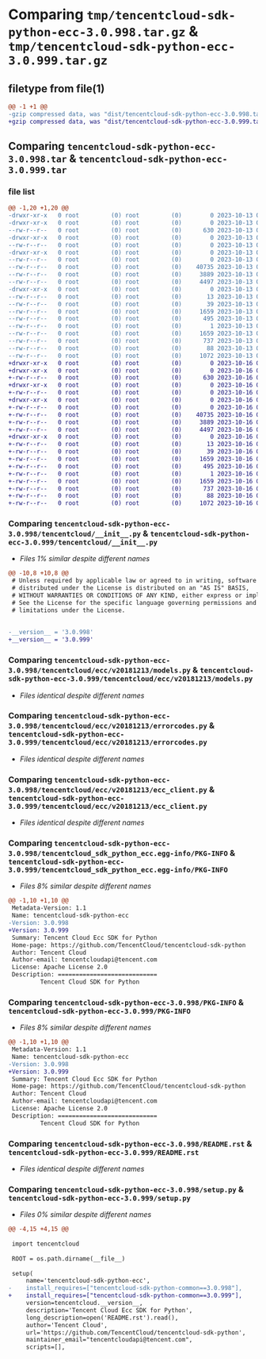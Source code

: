 # Comparing `tmp/tencentcloud-sdk-python-ecc-3.0.998.tar.gz` & `tmp/tencentcloud-sdk-python-ecc-3.0.999.tar.gz`

## filetype from file(1)

```diff
@@ -1 +1 @@
-gzip compressed data, was "dist/tencentcloud-sdk-python-ecc-3.0.998.tar", last modified: Fri Oct 13 00:27:21 2023, max compression
+gzip compressed data, was "dist/tencentcloud-sdk-python-ecc-3.0.999.tar", last modified: Mon Oct 16 00:26:40 2023, max compression
```

## Comparing `tencentcloud-sdk-python-ecc-3.0.998.tar` & `tencentcloud-sdk-python-ecc-3.0.999.tar`

### file list

```diff
@@ -1,20 +1,20 @@
-drwxr-xr-x   0 root         (0) root         (0)        0 2023-10-13 00:27:21.000000 tencentcloud-sdk-python-ecc-3.0.998/
-drwxr-xr-x   0 root         (0) root         (0)        0 2023-10-13 00:27:21.000000 tencentcloud-sdk-python-ecc-3.0.998/tencentcloud/
--rw-r--r--   0 root         (0) root         (0)      630 2023-10-13 00:27:21.000000 tencentcloud-sdk-python-ecc-3.0.998/tencentcloud/__init__.py
-drwxr-xr-x   0 root         (0) root         (0)        0 2023-10-13 00:27:21.000000 tencentcloud-sdk-python-ecc-3.0.998/tencentcloud/ecc/
--rw-r--r--   0 root         (0) root         (0)        0 2023-10-13 00:27:21.000000 tencentcloud-sdk-python-ecc-3.0.998/tencentcloud/ecc/__init__.py
-drwxr-xr-x   0 root         (0) root         (0)        0 2023-10-13 00:27:21.000000 tencentcloud-sdk-python-ecc-3.0.998/tencentcloud/ecc/v20181213/
--rw-r--r--   0 root         (0) root         (0)        0 2023-10-13 00:27:21.000000 tencentcloud-sdk-python-ecc-3.0.998/tencentcloud/ecc/v20181213/__init__.py
--rw-r--r--   0 root         (0) root         (0)    40735 2023-10-13 00:27:21.000000 tencentcloud-sdk-python-ecc-3.0.998/tencentcloud/ecc/v20181213/models.py
--rw-r--r--   0 root         (0) root         (0)     3889 2023-10-13 00:27:21.000000 tencentcloud-sdk-python-ecc-3.0.998/tencentcloud/ecc/v20181213/errorcodes.py
--rw-r--r--   0 root         (0) root         (0)     4497 2023-10-13 00:27:21.000000 tencentcloud-sdk-python-ecc-3.0.998/tencentcloud/ecc/v20181213/ecc_client.py
-drwxr-xr-x   0 root         (0) root         (0)        0 2023-10-13 00:27:21.000000 tencentcloud-sdk-python-ecc-3.0.998/tencentcloud_sdk_python_ecc.egg-info/
--rw-r--r--   0 root         (0) root         (0)       13 2023-10-13 00:27:21.000000 tencentcloud-sdk-python-ecc-3.0.998/tencentcloud_sdk_python_ecc.egg-info/top_level.txt
--rw-r--r--   0 root         (0) root         (0)       39 2023-10-13 00:27:21.000000 tencentcloud-sdk-python-ecc-3.0.998/tencentcloud_sdk_python_ecc.egg-info/requires.txt
--rw-r--r--   0 root         (0) root         (0)     1659 2023-10-13 00:27:21.000000 tencentcloud-sdk-python-ecc-3.0.998/tencentcloud_sdk_python_ecc.egg-info/PKG-INFO
--rw-r--r--   0 root         (0) root         (0)      495 2023-10-13 00:27:21.000000 tencentcloud-sdk-python-ecc-3.0.998/tencentcloud_sdk_python_ecc.egg-info/SOURCES.txt
--rw-r--r--   0 root         (0) root         (0)        1 2023-10-13 00:27:21.000000 tencentcloud-sdk-python-ecc-3.0.998/tencentcloud_sdk_python_ecc.egg-info/dependency_links.txt
--rw-r--r--   0 root         (0) root         (0)     1659 2023-10-13 00:27:21.000000 tencentcloud-sdk-python-ecc-3.0.998/PKG-INFO
--rw-r--r--   0 root         (0) root         (0)      737 2023-10-13 00:27:21.000000 tencentcloud-sdk-python-ecc-3.0.998/README.rst
--rw-r--r--   0 root         (0) root         (0)       88 2023-10-13 00:27:21.000000 tencentcloud-sdk-python-ecc-3.0.998/setup.cfg
--rw-r--r--   0 root         (0) root         (0)     1072 2023-10-13 00:27:21.000000 tencentcloud-sdk-python-ecc-3.0.998/setup.py
+drwxr-xr-x   0 root         (0) root         (0)        0 2023-10-16 00:26:40.000000 tencentcloud-sdk-python-ecc-3.0.999/
+drwxr-xr-x   0 root         (0) root         (0)        0 2023-10-16 00:26:40.000000 tencentcloud-sdk-python-ecc-3.0.999/tencentcloud/
+-rw-r--r--   0 root         (0) root         (0)      630 2023-10-16 00:26:40.000000 tencentcloud-sdk-python-ecc-3.0.999/tencentcloud/__init__.py
+drwxr-xr-x   0 root         (0) root         (0)        0 2023-10-16 00:26:40.000000 tencentcloud-sdk-python-ecc-3.0.999/tencentcloud/ecc/
+-rw-r--r--   0 root         (0) root         (0)        0 2023-10-16 00:26:40.000000 tencentcloud-sdk-python-ecc-3.0.999/tencentcloud/ecc/__init__.py
+drwxr-xr-x   0 root         (0) root         (0)        0 2023-10-16 00:26:40.000000 tencentcloud-sdk-python-ecc-3.0.999/tencentcloud/ecc/v20181213/
+-rw-r--r--   0 root         (0) root         (0)        0 2023-10-16 00:26:40.000000 tencentcloud-sdk-python-ecc-3.0.999/tencentcloud/ecc/v20181213/__init__.py
+-rw-r--r--   0 root         (0) root         (0)    40735 2023-10-16 00:26:40.000000 tencentcloud-sdk-python-ecc-3.0.999/tencentcloud/ecc/v20181213/models.py
+-rw-r--r--   0 root         (0) root         (0)     3889 2023-10-16 00:26:40.000000 tencentcloud-sdk-python-ecc-3.0.999/tencentcloud/ecc/v20181213/errorcodes.py
+-rw-r--r--   0 root         (0) root         (0)     4497 2023-10-16 00:26:40.000000 tencentcloud-sdk-python-ecc-3.0.999/tencentcloud/ecc/v20181213/ecc_client.py
+drwxr-xr-x   0 root         (0) root         (0)        0 2023-10-16 00:26:40.000000 tencentcloud-sdk-python-ecc-3.0.999/tencentcloud_sdk_python_ecc.egg-info/
+-rw-r--r--   0 root         (0) root         (0)       13 2023-10-16 00:26:40.000000 tencentcloud-sdk-python-ecc-3.0.999/tencentcloud_sdk_python_ecc.egg-info/top_level.txt
+-rw-r--r--   0 root         (0) root         (0)       39 2023-10-16 00:26:40.000000 tencentcloud-sdk-python-ecc-3.0.999/tencentcloud_sdk_python_ecc.egg-info/requires.txt
+-rw-r--r--   0 root         (0) root         (0)     1659 2023-10-16 00:26:40.000000 tencentcloud-sdk-python-ecc-3.0.999/tencentcloud_sdk_python_ecc.egg-info/PKG-INFO
+-rw-r--r--   0 root         (0) root         (0)      495 2023-10-16 00:26:40.000000 tencentcloud-sdk-python-ecc-3.0.999/tencentcloud_sdk_python_ecc.egg-info/SOURCES.txt
+-rw-r--r--   0 root         (0) root         (0)        1 2023-10-16 00:26:40.000000 tencentcloud-sdk-python-ecc-3.0.999/tencentcloud_sdk_python_ecc.egg-info/dependency_links.txt
+-rw-r--r--   0 root         (0) root         (0)     1659 2023-10-16 00:26:40.000000 tencentcloud-sdk-python-ecc-3.0.999/PKG-INFO
+-rw-r--r--   0 root         (0) root         (0)      737 2023-10-16 00:26:40.000000 tencentcloud-sdk-python-ecc-3.0.999/README.rst
+-rw-r--r--   0 root         (0) root         (0)       88 2023-10-16 00:26:40.000000 tencentcloud-sdk-python-ecc-3.0.999/setup.cfg
+-rw-r--r--   0 root         (0) root         (0)     1072 2023-10-16 00:26:40.000000 tencentcloud-sdk-python-ecc-3.0.999/setup.py
```

### Comparing `tencentcloud-sdk-python-ecc-3.0.998/tencentcloud/__init__.py` & `tencentcloud-sdk-python-ecc-3.0.999/tencentcloud/__init__.py`

 * *Files 1% similar despite different names*

```diff
@@ -10,8 +10,8 @@
 # Unless required by applicable law or agreed to in writing, software
 # distributed under the License is distributed on an "AS IS" BASIS,
 # WITHOUT WARRANTIES OR CONDITIONS OF ANY KIND, either express or implied.
 # See the License for the specific language governing permissions and
 # limitations under the License.
 
 
-__version__ = '3.0.998'
+__version__ = '3.0.999'
```

### Comparing `tencentcloud-sdk-python-ecc-3.0.998/tencentcloud/ecc/v20181213/models.py` & `tencentcloud-sdk-python-ecc-3.0.999/tencentcloud/ecc/v20181213/models.py`

 * *Files identical despite different names*

### Comparing `tencentcloud-sdk-python-ecc-3.0.998/tencentcloud/ecc/v20181213/errorcodes.py` & `tencentcloud-sdk-python-ecc-3.0.999/tencentcloud/ecc/v20181213/errorcodes.py`

 * *Files identical despite different names*

### Comparing `tencentcloud-sdk-python-ecc-3.0.998/tencentcloud/ecc/v20181213/ecc_client.py` & `tencentcloud-sdk-python-ecc-3.0.999/tencentcloud/ecc/v20181213/ecc_client.py`

 * *Files identical despite different names*

### Comparing `tencentcloud-sdk-python-ecc-3.0.998/tencentcloud_sdk_python_ecc.egg-info/PKG-INFO` & `tencentcloud-sdk-python-ecc-3.0.999/tencentcloud_sdk_python_ecc.egg-info/PKG-INFO`

 * *Files 8% similar despite different names*

```diff
@@ -1,10 +1,10 @@
 Metadata-Version: 1.1
 Name: tencentcloud-sdk-python-ecc
-Version: 3.0.998
+Version: 3.0.999
 Summary: Tencent Cloud Ecc SDK for Python
 Home-page: https://github.com/TencentCloud/tencentcloud-sdk-python
 Author: Tencent Cloud
 Author-email: tencentcloudapi@tencent.com
 License: Apache License 2.0
 Description: ============================
         Tencent Cloud SDK for Python
```

### Comparing `tencentcloud-sdk-python-ecc-3.0.998/PKG-INFO` & `tencentcloud-sdk-python-ecc-3.0.999/PKG-INFO`

 * *Files 8% similar despite different names*

```diff
@@ -1,10 +1,10 @@
 Metadata-Version: 1.1
 Name: tencentcloud-sdk-python-ecc
-Version: 3.0.998
+Version: 3.0.999
 Summary: Tencent Cloud Ecc SDK for Python
 Home-page: https://github.com/TencentCloud/tencentcloud-sdk-python
 Author: Tencent Cloud
 Author-email: tencentcloudapi@tencent.com
 License: Apache License 2.0
 Description: ============================
         Tencent Cloud SDK for Python
```

### Comparing `tencentcloud-sdk-python-ecc-3.0.998/README.rst` & `tencentcloud-sdk-python-ecc-3.0.999/README.rst`

 * *Files identical despite different names*

### Comparing `tencentcloud-sdk-python-ecc-3.0.998/setup.py` & `tencentcloud-sdk-python-ecc-3.0.999/setup.py`

 * *Files 0% similar despite different names*

```diff
@@ -4,15 +4,15 @@
 
 import tencentcloud
 
 ROOT = os.path.dirname(__file__)
 
 setup(
     name='tencentcloud-sdk-python-ecc',
-    install_requires=["tencentcloud-sdk-python-common==3.0.998"],
+    install_requires=["tencentcloud-sdk-python-common==3.0.999"],
     version=tencentcloud.__version__,
     description='Tencent Cloud Ecc SDK for Python',
     long_description=open('README.rst').read(),
     author='Tencent Cloud',
     url='https://github.com/TencentCloud/tencentcloud-sdk-python',
     maintainer_email="tencentcloudapi@tencent.com",
     scripts=[],
```


